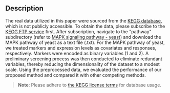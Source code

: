 ## Description 

The real data utilized in this paper were sourced from the [KEGG database](https://www.kegg.jp), which is not publicly accessible. To obtain the data, please subscribe to the [KEGG FTP service](https://www.kegg.jp/kegg/download/) first. After subscription, navigate to the "pathway" subdirectory \(refer to [MAPK signaling pathway - yeast](https://www.kegg.jp/pathway/sce04011)\) and download the MAPK pathway of yeast as a text file (.txt). For the MAPK pathway of yeast, we treated markers and expression levels as covariates and responses, respectively. Markers were encoded as binary variables (1 and 2). A preliminary screening process was then conducted to eliminate redundant variables, thereby reducing the dimensionality of the dataset to a modest scale. Using the preprocessed data, we evaluated the performance of our proposed method and compared it with other competing methods. 

> **Note**: Please adhere to [the KEGG license terms](https://www.pathway.jp/en/licensing.html) for database usage. 